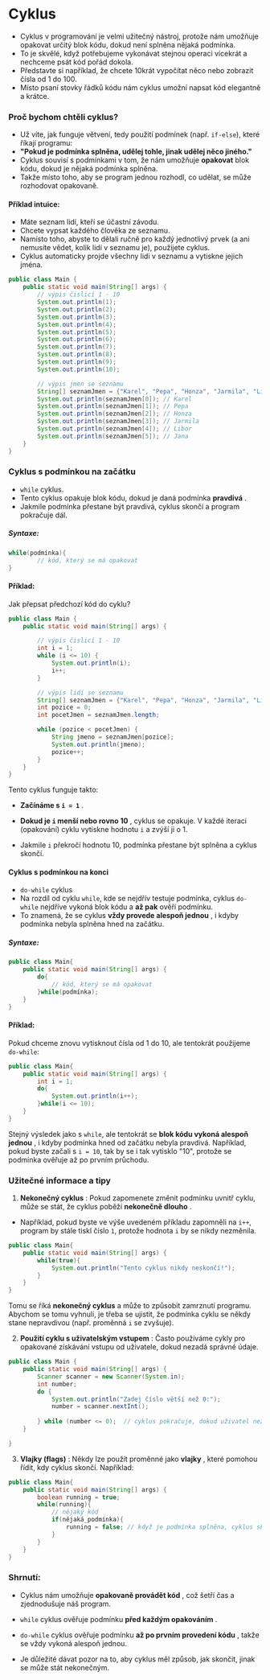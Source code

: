 # Cyklus

- Cyklus v programování je velmi užitečný nástroj, protože nám umožňuje opakovat určitý blok kódu, dokud není splněna
  nějaká podmínka.
- To je skvělé, když potřebujeme vykonávat stejnou operaci vícekrát a nechceme psát kód pořád dokola.
- Představte si například, že chcete 10krát vypočítat něco nebo zobrazit čísla od 1 do 100.
- Místo psaní stovky řádků kódu nám cyklus umožní napsat kód elegantně a krátce.

### Proč bychom chtěli cyklus?

- Už víte, jak funguje větvení, tedy použití podmínek (např. `if-else`), které říkají programu:
- **"Pokud je podmínka splněna, udělej tohle, jinak udělej něco jiného."**
- Cyklus souvisí s podmínkami v tom, že nám umožňuje **opakovat**  blok kódu, dokud je nějaká podmínka splněna.
- Takže místo toho, aby se program jednou rozhodl, co udělat, se může rozhodovat opakovaně.

#### Příklad intuice:

- Máte seznam lidí, kteří se účastní závodu.
- Chcete vypsat každého člověka ze seznamu.
- Namísto toho, abyste to dělali ručně pro každý jednotlivý prvek (a ani nemusíte vědet, kolik lidí v seznamu je),
  použijete cyklus.
- Cyklus automaticky projde všechny lidi v seznamu a vytiskne jejich jména.

```java
public class Main {
    public static void main(String[] args) {
        // výpis čislicí 1 - 10
        System.out.println(1);
        System.out.println(2);
        System.out.println(3);
        System.out.println(4);
        System.out.println(5);
        System.out.println(6);
        System.out.println(7);
        System.out.println(8);
        System.out.println(9);
        System.out.println(10);

        // výpis jmen se seznamu
        String[] seznamJmen = {"Karel", "Pepa", "Honza", "Jarmila", "Libor", "Jana"};
        System.out.println(seznamJmen[0]); // Karel
        System.out.println(seznamJmen[1]); // Pepa
        System.out.println(seznamJmen[2]); // Honza
        System.out.println(seznamJmen[3]); // Jarmila
        System.out.println(seznamJmen[4]); // Libor
        System.out.println(seznamJmen[5]); // Jana
    }
}
```

### Cyklus s podmínkou na začátku

- `while` cyklus.
- Tento cyklus opakuje blok kódu, dokud je daná podmínka **pravdivá** .
- Jakmile podmínka přestane být pravdivá, cyklus skončí a program pokračuje dál.

##### Syntaxe:

```java
while(podmínka){
        // kód, který se má opakovat
}
```

#### Příklad:

Jak přepsat předchozí kód do cyklu?

```java
public class Main {
    public static void main(String[] args) {

        // výpis čislicí 1 - 10
        int i = 1;
        while (i <= 10) {
            System.out.println(i);
            i++;
        }

        // výpis lidí se seznamu
        String[] seznamJmen = {"Karel", "Pepa", "Honza", "Jarmila", "Libor", "Jana"};
        int pozice = 0;
        int pocetJmen = seznamJmen.length;

        while (pozice < pocetJmen) {
            String jmeno = seznamJmen[pozice];
            System.out.println(jmeno);
            pozice++;
        }
    }
}
```

Tento cyklus funguje takto:

- **Začínáme s `i = 1`** .

- **Dokud je `i` menší nebo rovno 10** , cyklus se opakuje. V každé iteraci (opakování) cyklu vytiskne hodnotu `i` a
  zvýší ji o 1.

- Jakmile `i` překročí hodnotu 10, podmínka přestane být splněna a cyklus skončí.

#### Cyklus s podmínkou na konci

- `do-while` cyklus
- Na rozdíl od cyklu `while`, kde se nejdřív testuje podmínka, cyklus `do-while` nejdříve vykoná
  blok kódu a **až pak**  ověří podmínku.
- To znamená, že se cyklus **vždy provede alespoň jednou** , i kdyby podmínka
  nebyla splněna hned na začátku.

##### Syntaxe:

```java
public class Main{
    public static void main(String[] args) {
        do{
            // kód, který se má opakovat
        }while(podmínka);       
    }
}
```

#### Příklad:

Pokud chceme znovu vytisknout čísla od 1 do 10, ale tentokrát použijeme `do-while`:

```java
public class Main{
    public static void main(String[] args) {
        int i = 1;
        do{
            System.out.println(i++);
        }while(i <= 10);
    }
}
```

Stejný výsledek jako s `while`, ale tentokrát se **blok kódu vykoná alespoň jednou** , i kdyby podmínka hned od začátku
nebyla pravdivá. Například, pokud byste začali s `i = 10`, tak by se i tak vytisklo "10", protože se podmínka ověřuje až po
prvním průchodu.

### Užitečné informace a tipy

1. **Nekonečný cyklus** : Pokud zapomenete změnit podmínku uvnitř cyklu, může se stát, že cyklus poběží **nekonečně
   dlouho** . 
- Například, pokud byste ve výše uvedeném příkladu zapomněli na `i++`, program by stále tiskl číslo `1`,
   protože hodnota `i` by se nikdy nezměnila.

```java
public class Main{
    public static void main(String[] args) {
        while(true){
            System.out.println("Tento cyklus nikdy neskončí!");
        }
    }
}
```

Tomu se říká **nekonečný cyklus**  a může to způsobit zamrznutí programu. Abychom se tomu vyhnuli, je třeba se ujistit, že podmínka
cyklu se někdy stane nepravdivou (např. proměnná `i` se zvyšuje).

2. **Použití cyklu s uživatelským vstupem** : Často používáme cykly pro opakované získávání vstupu od uživatele, dokud
   nezadá správné údaje.

```java
public class Main {
    public static void main(String[] args) {
        Scanner scanner = new Scanner(System.in);
        int number;
        do {
            System.out.println("Zadej číslo větší než 0:");
            number = scanner.nextInt();
            
        } while (number <= 0);  // cyklus pokračuje, dokud uživatel nezadá správné číslo
    }

}
```

3. **Vlajky (flags)** : Někdy lze použít proměnné jako **vlajky** , které pomohou řídit, kdy cyklus skončí.
   Například:

```java
public class Main{
    public static void main(String[] args) {
        boolean running = true;
        while(running){
            // nějaký kód
            if(nějaká_podmínka){
                running = false; // když je podmínka splněna, cyklus skončí
            }
        }
    }
}
```

### Shrnutí:

- Cyklus nám umožňuje **opakovaně provádět kód** , což šetří čas a zjednodušuje náš program.

- `while` cyklus ověřuje podmínku **před každým opakováním** .

- `do-while` cyklus ověřuje podmínku **až po prvním provedení kódu** , takže se vždy vykoná alespoň jednou.

- Je důležité dávat pozor na to, aby cyklus měl způsob, jak skončit, jinak se může stát nekonečným.
